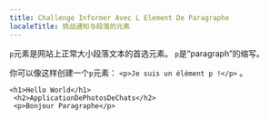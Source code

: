 ```yaml
---
title: Challenge Informer Avec L Element De Paragraphe
localeTitle: 挑战通知与段落的元素
---
```

`p`元素是网站上正常大小段落文本的首选元素。 `p`是“paragraph”的缩写。

你可以像这样创建一个`p`元素： `<p>Je suis un élément p !</p>` 。
```
<h1>Hello World</h1> 
 <h2>ApplicationDePhotosDeChats</h2> 
 <p>Bonjour Paragraphe</p> 

```